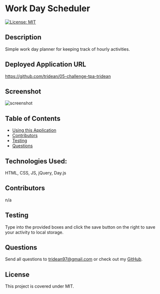 # Work Day Scheduler
  [![License: MIT](https://img.shields.io/badge/License-MIT-yellow.svg)](https://opensource.org/licenses/MIT)
  ## Description
  Simple work day planner for keeping track of hourly activities.
  ## Deployed Application URL
  https://github.com/tridean/05-challenge-tpa-tridean
  ## Screenshot
  ![screenshot]()
  ## Table of Contents
  * [Using this Application](#UsingthisApplication)
  * [Contributors](#contributors)
  * [Testing](#testing)
  * [Questions](#questions)
  ## Technologies Used:
  HTML, CSS, JS, jQuery, Day.js
  ## Contributors
  n/a
  ## Testing
  Type into the provided boxes and click the save button on the right to save your activity to local storage.
  ## Questions
  Send all questions to tridean97@gmail.com or check out my [GitHub](https://github.com/tridean).
  ## License
This project is covered under MIT.
